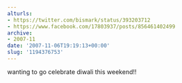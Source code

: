 ```yaml
---
alturls:
- https://twitter.com/bismark/status/393203712
- https://www.facebook.com/17803937/posts/856461402499
archive:
- 2007-11
date: '2007-11-06T19:19:13+00:00'
slug: '1194376753'
---
```


wanting to go celebrate diwali this weekend!!

